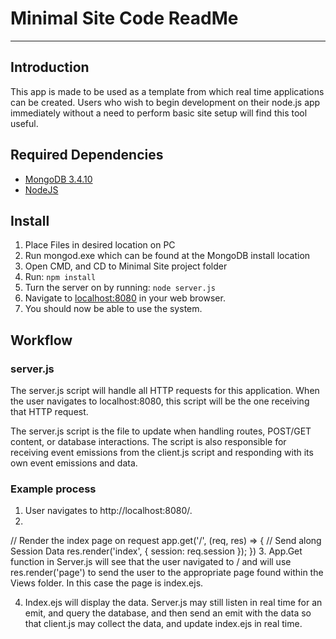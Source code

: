 # Minimal Site Code ReadMe
---

## Introduction
This app is made to be used as a template from which real time applications can
be created. Users who wish to begin development on their node.js app immediately
without a need to perform basic site setup will find this tool useful.

## Required Dependencies
- [MongoDB 3.4.10](https://www.mongodb.com/download-center#community)
- [NodeJS](https://nodejs.org/en/download/)

## Install
1. Place Files in desired location on PC
2. Run mongod.exe which can be found at the MongoDB install location
3. Open CMD, and CD to Minimal Site project folder
4. Run: ```npm install```
5. Turn the server on by running: ```node server.js```
6. Navigate to [localhost:8080](http://localhost:8080/) in your web browser.
7. You should now be able to use the system.

## Workflow

### server.js
The server.js script will handle all HTTP requests for this application. When
the user navigates to localhost:8080, this script will be the one receiving that
HTTP request.

The server.js script is the file to update when handling routes,
POST/GET content, or database interactions. The script is also responsible for
receiving event emissions from the client.js script and responding with its own
event emissions and data.

### Example process

1. User navigates to http://localhost:8080/.
2.
// Render the index page on request
app.get('/', (req, res) => {
  // Send along Session Data
  res.render('index', { session: req.session });
})
3. App.Get function in Server.js will see that the user navigated to / and will
use res.render('page') to send the user to the appropriate page found within the
Views folder. In this case the page is index.ejs.

4. Index.ejs will display the data. Server.js may still listen in real time for
an emit, and query the database, and then send an emit with the data so that
client.js may collect the data, and update index.ejs in real time.

